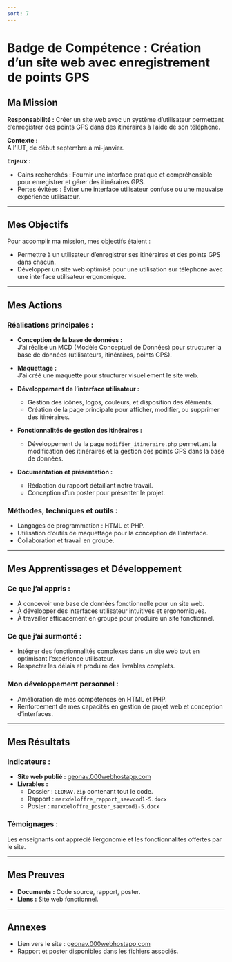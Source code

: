 ```yaml
---
sort: 7 
---
```


# Badge de Compétence : Création d’un site web avec enregistrement de points GPS

## Ma Mission
**Responsabilité :** Créer un site web avec un système d’utilisateur permettant d’enregistrer des points GPS dans des itinéraires à l’aide de son téléphone.

**Contexte :**  
A l’IUT, de début septembre à mi-janvier.

**Enjeux :**  
- Gains recherchés : Fournir une interface pratique et compréhensible pour enregistrer et gérer des itinéraires GPS.
- Pertes évitées : Éviter une interface utilisateur confuse ou une mauvaise expérience utilisateur.

---

## Mes Objectifs

Pour accomplir ma mission, mes objectifs étaient :
- Permettre à un utilisateur d’enregistrer ses itinéraires et des points GPS dans chacun.
- Développer un site web optimisé pour une utilisation sur téléphone avec une interface utilisateur ergonomique.

---

## Mes Actions

### Réalisations principales :

- **Conception de la base de données :**  
  J’ai réalisé un MCD (Modèle Conceptuel de Données) pour structurer la base de données (utilisateurs, itinéraires, points GPS).

- **Maquettage :**  
  J’ai créé une maquette pour structurer visuellement le site web.

- **Développement de l’interface utilisateur :**  
  - Gestion des icônes, logos, couleurs, et disposition des éléments.
  - Création de la page principale pour afficher, modifier, ou supprimer des itinéraires.

- **Fonctionnalités de gestion des itinéraires :**  
  - Développement de la page `modifier_itineraire.php` permettant la modification des itinéraires et la gestion des points GPS dans la base de données.

- **Documentation et présentation :**  
  - Rédaction du rapport détaillant notre travail.
  - Conception d’un poster pour présenter le projet.

### Méthodes, techniques et outils :
- Langages de programmation : HTML et PHP.
- Utilisation d’outils de maquettage pour la conception de l’interface.
- Collaboration et travail en groupe.

---

## Mes Apprentissages et Développement

### Ce que j’ai appris :
- À concevoir une base de données fonctionnelle pour un site web.
- À développer des interfaces utilisateur intuitives et ergonomiques.
- À travailler efficacement en groupe pour produire un site fonctionnel.

### Ce que j’ai surmonté :
- Intégrer des fonctionnalités complexes dans un site web tout en optimisant l’expérience utilisateur.
- Respecter les délais et produire des livrables complets.

### Mon développement personnel :
- Amélioration de mes compétences en HTML et PHP.
- Renforcement de mes capacités en gestion de projet web et conception d’interfaces.

---

## Mes Résultats

### Indicateurs :
- **Site web publié :** [geonav.000webhostapp.com](http://geonav.000webhostapp.com)
- **Livrables :**  
  - Dossier : `GEONAV.zip` contenant tout le code.  
  - Rapport : `marxdeloffre_rapport_saevcod1-5.docx`  
  - Poster : `marxdeloffre_poster_saevcod1-5.docx`

### Témoignages :
Les enseignants ont apprécié l’ergonomie et les fonctionnalités offertes par le site.

---

## Mes Preuves
- **Documents :** Code source, rapport, poster.
- **Liens :** Site web fonctionnel.

---

## Annexes
- Lien vers le site : [geonav.000webhostapp.com](http://geonav.000webhostapp.com)
- Rapport et poster disponibles dans les fichiers associés.
